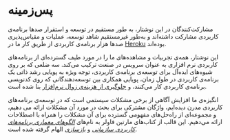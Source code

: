 پس‌زمینه
==========

مشارکت‌کنندگان در این نوشتار، به طور مستقیم در توسعه و استقرار صدها برنامه‌ی کاربردی مشارکت داشته‌اند و به‌طور غیرمستقیم شاهد توسعه، عملیات و مقیاس‌پذیری صدها هزار برنامه‌ی کاربردی از طریق کار ما در <a href="http://www. پلت فرم .heroku.com/" target="_blank">Heroku</a> بوده‌اند.

این نوشتار، همه‌ی تجربیات و مشاهده‌های ما را در مورد طیف گسترده‌ای از برنامه‌های کاربردی نرم افزاری به عنوان سرویس در صنعت ترکیب می‌کند. سه ضلعی که بر روی شیوه‌های ایده‌آل برای توسعه‌ی برنامه‌ی کاربردی، توجه ویژه به پویایی رشد ذاتی یک برنامه‌ی کاربردی در طول زمان، پویایی همکاری بین توسعه‌دهندگانی که روی کدنویسی برنامه‌ی کاربردی کار می‌کنند، و <a href="http://blog .heroku.com/archives/2011/6/28/the_new_heroku_4_erosion_resistance_explicit_contracts/" target="_blank">جلوگیری از هزینه‌ی زوال  نرم‌افزار</a> بنا شده است.

انگیزه‌ی ما افزایش آگاهی از برخی مشکلات سیستمی است که در توسعه‌ی برنامه‌های کاربردی مدرن دیده‌ایم، واژگان مشترکی برای بحث در مورد آن مشکلات ارائه می دهیم، و مجموعه‌ای از راه‌حل‌های مفهومی گسترده برای آن مشکلات را همراه با اصطلاحات ارائه می‌دهیم. این قالب از کتاب‌های مارتین فاولر به نام‌های  *<a href="https://books.google.com/books/about/Patterns_of_enterprise_application_archi.html?id=FyWZt5DdvFkC" target="_blank">الگوهای معماری برنامه‌های کاربردی سازمانی</a >* و *<a href="https://books.google.com/books/about/Refactoring.html?id=1MsETFPD3I0C" target="_blank">بازسازی</a>* الهام گرفته شده است.
